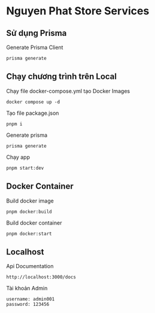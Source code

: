 # Nguyen Phat Store Services

## Sử dụng Prisma

Generate Prisma Client

```
prisma generate
```

## Chạy chương trình trên Local

Chạy file docker-compose.yml tạo Docker Images

```
docker compose up -d
```

Tạo file package.json

```
pnpm i
```

Generate prisma

```
prisma generate
```

Chạy app

```
pnpm start:dev
```

## Docker Container

Build docker image

```
pnpm docker:build
```

Build docker container

```
pnpm docker:start
```

## Localhost

Api Documentation

```
http://localhost:3000/docs
```

Tài khoản Admin

```
username: admin001
password: 123456
```
